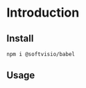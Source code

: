 # Introduction

<!-- Tell about the project -->

## Install

```shell
npm i @softvisio/babel
```

## Usage

<!-- Tell about how to use the project, give code examples -->

